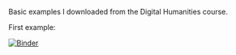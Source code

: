 Basic examples I downloaded from the Digital Humanities course.

First example:

[![Binder](https://mybinder.org/badge_logo.svg)](https://mybinder.org/v2/gh/emmanuelferragne/digitalHumanities/HEAD) 
